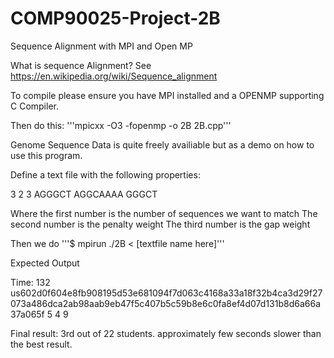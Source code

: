# COMP90025-Project-2B
Sequence Alignment with MPI and Open MP

What is sequence Alignment? 
See https://en.wikipedia.org/wiki/Sequence_alignment 

To compile please ensure you have MPI installed and a OPENMP supporting C Compiler.

Then do this: '''mpicxx -O3 -fopenmp -o 2B 2B.cpp'''

Genome Sequence Data is quite freely availiable but as a demo on how to use this program. 


Define a text file with the following properties: 

3
2
3
AGGGCT
AGGCAAAA
GGGCT

Where the first number is the number of sequences we want to match
The second number is the penalty weight
The third number is the gap weight

Then we do 
'''$ mpirun ./2B < [textfile name here]'''


Expected Output

Time: 132
us602d0f604e8fb908195d53e681094f7d063c4168a33a18f32b4ca3d29f27073a486dca2ab98aab9eb47f5c407b5c59b8e6c0fa8ef4d07d131b8d6a66a37a065f
5 4 9


Final result: 3rd out of 22 students. approximately few seconds slower than the best result.
